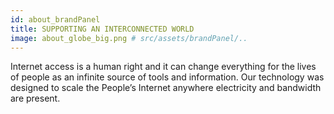 ```yaml
---
id: about_brandPanel
title: SUPPORTING AN INTERCONNECTED WORLD
image: about_globe_big.png # src/assets/brandPanel/..
---
```

Internet access is a human right and it can change everything for the lives of people as an infinite source of tools and information. Our technology was designed to scale the People’s Internet anywhere electricity and bandwidth are present.
